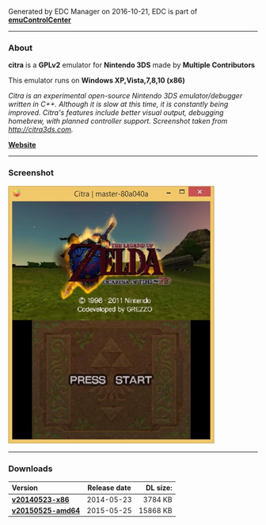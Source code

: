 Generated by EDC Manager on 2016-10-21, EDC is part of [**emuControlCenter**](https://github.com/PhoenixInteractiveNL/emuControlCenter/wiki)
***
### About
**citra** is a **GPLv2** emulator for **Nintendo 3DS** made by **Multiple Contributors**

This emulator runs on **Windows XP,Vista,7,8,10 (x86)**

_Citra is an experimental open-source Nintendo 3DS emulator/debugger written in C++. Although it is slow at this time, it is constantly being improved. Citra's features include better visual output, debugging homebrew, with planned controller support. Screenshot taken from http://citra3ds.com._

[**Website**](https://citra-emu.org/)
***
### Screenshot
![](https://raw.githubusercontent.com/PhoenixInteractiveNL/edc-masterhook/master/downloadhooks/citra/citra_screen.jpg)
***
### Downloads
| Version | Release date  | DL size:   |
|:--------|:-------------:|-----------:|
| [**v20140523-x86**](https://github.com/PhoenixInteractiveNL/edc-repo0001/raw/master/citra/20140523-x86.7z) | 2014-05-23 | 3784 KB |
| [**v20150525-amd64**](https://github.com/PhoenixInteractiveNL/edc-repo0001/raw/master/citra/20150525-amd64.7z) | 2015-05-25 | 15868 KB |
